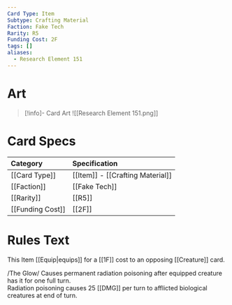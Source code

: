 ```yaml
---
Card Type: Item
Subtype: Crafting Material
Faction: Fake Tech
Rarity: R5
Funding Cost: 2F
tags: []
aliases:
  - Research Element 151
---
```

# Art

> [!info]- Card Art
> ![[Research Element 151.png]]

# Card Specs

| Category | Specification| 
| :--- | :--- |
| [[Card Type]] | [[Item]] - [[Crafting Material]] |  
| [[Faction]] | [[Fake Tech]] |  
| [[Rarity]] | [[R5]] |  
| [[Funding Cost]] | [[2F]] |  

# Rules Text  

This Item [[Equip|equips]] for a [[1F]] cost to an opposing [[Creature]] card.  

/The Glow/ Causes permanent radiation poisoning after equipped creature has it for one full turn.   
Radiation poisoning causes 25 [[DMG]] per turn to afflicted biological creatures at end of turn.   

